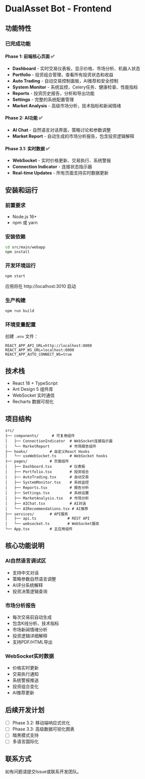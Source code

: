 # DualAsset Bot - Frontend

## 功能特性

### 已完成功能

#### Phase 1: 前端核心页面 ✅
- **Dashboard** - 实时交易仪表板，显示价格、市场分析、机器人状态
- **Portfolio** - 投资组合管理，查看所有投资状态和收益
- **Auto Trading** - 自动交易控制面板，AI推荐和安全控制
- **System Monitor** - 系统监控，Celery任务、健康检查、性能指标
- **Reports** - 投资历史报告，分析和导出功能
- **Settings** - 完整的系统配置管理
- **Market Analysis** - 高级市场分析，技术指标和新闻情绪

#### Phase 2: AI功能 ✅
- **AI Chat** - 自然语言对话界面，策略讨论和参数调整
- **Market Report** - 自动生成的市场分析报告，包含投资逻辑解释

#### Phase 3.1: 实时数据 ✅
- **WebSocket** - 实时价格更新、交易执行、系统警报
- **Connection Indicator** - 连接状态指示器
- **Real-time Updates** - 所有页面支持实时数据更新

## 安装和运行

### 前置要求
- Node.js 16+
- npm 或 yarn

### 安装依赖
```bash
cd src/main/webapp
npm install
```

### 开发环境运行
```bash
npm start
```
应用将在 http://localhost:3010 启动

### 生产构建
```bash
npm run build
```

### 环境变量配置
创建 `.env` 文件：
```
REACT_APP_API_URL=http://localhost:8000
REACT_APP_WS_URL=localhost:8000
REACT_APP_AUTO_CONNECT_WS=true
```

## 技术栈
- React 18 + TypeScript
- Ant Design 5 组件库
- WebSocket 实时通信
- Recharts 数据可视化

## 项目结构
```
src/
├── components/      # 可复用组件
│   ├── ConnectionIndicator  # WebSocket连接指示器
│   └── MarketReport         # 市场报告组件
├── hooks/          # 自定义React Hooks
│   └── useWebSocket.ts      # WebSocket hooks
├── pages/          # 页面组件
│   ├── Dashboard.tsx        # 仪表板
│   ├── Portfolio.tsx        # 投资组合
│   ├── AutoTrading.tsx      # 自动交易
│   ├── SystemMonitor.tsx    # 系统监控
│   ├── Reports.tsx          # 报告分析
│   ├── Settings.tsx         # 系统设置
│   ├── MarketAnalysis.tsx   # 市场分析
│   ├── AIChat.tsx           # AI对话
│   └── AIRecommendations.tsx # AI推荐
├── services/       # API服务
│   ├── api.ts              # REST API
│   └── websocket.ts        # WebSocket服务
└── App.tsx         # 主应用组件
```

## 核心功能说明

### AI自然语言调试区
- 支持中文对话
- 策略参数自然语言调整
- AI评分系统解释
- 投资决策逻辑查询

### 市场分析报告
- 每次交易前自动生成
- 包含K线分析、技术指标
- 市场新闻情绪分析
- 投资逻辑详细解释
- 支持PDF/HTML导出

### WebSocket实时数据
- 价格实时更新
- 交易执行通知
- 系统警报推送
- 投资组合变化
- AI推荐更新

## 后续开发计划
- [ ] Phase 3.2: 移动端响应式优化
- [ ] Phase 3.3: 高级数据可视化图表
- [ ] 暗黑模式支持
- [ ] 多语言国际化

## 联系方式
如有问题请提交Issue或联系开发团队。
